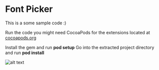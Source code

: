 # Font Picker

This is a some sample code :)

Run the code you might need CocoaPods for the extensions located at [cocoapods.org](http://cocoapods.org/)

Install the gem and run **pod setup**
Go into the extracted project directory and run **pod install** 


![alt text](https://gs1.wac.edgecastcdn.net/8019B6/data.tumblr.com/tumblr_m323mxwPl11rtsubio1_500.gif "Peanut butter jelly time")